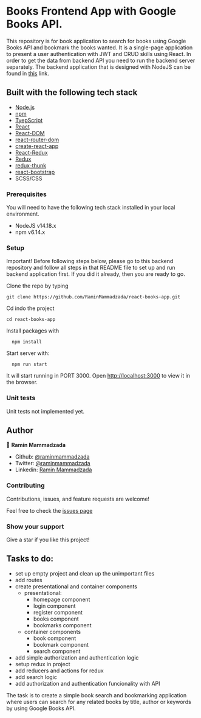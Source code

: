 # Books Frontend App with Google Books API.


This repository is for book application to search for books using Google Books API and bookmark the books wanted. It is a single-page application to present a user authentication with JWT and CRUD skills using React. In order to get the data from backend API you need to run the backend server separately. The backend application that is designed with NodeJS can be found in [this](https://github.com/RaminMammadzada/nodejs-books-app) link.


## Built with the following tech stack

- [Node.js](www.nodejs.org)
- [npm](https://www.npmjs.com/)
- [TyepScript](https://www.typescriptlang.org/)
- [React](https://reactjs.org/)
- [React-DOM](https://reactjs.org/docs/react-dom.html)
- [react-router-dom](https://www.npmjs.com/package/react-router-dom)
- [create-react-app](https://github.com/facebook/create-react-app)
- [React-Redux](https://github.com/reduxjs/react-redux)
- [Redux](https://github.com/reduxjs/redux)
- [redux-thunk](https://github.com/reduxjs/redux-thunk)
- [react-bootstrap](https://react-bootstrap.netlify.app/)
- SCSS/CSS

### Prerequisites
You will need to have the following tech stack installed in your local environment.

- NodeJS v14.18.x
- npm v6.14.x

### Setup

Important!
Before following steps below, please go to this backend repository and follow all steps in that README file to set up and run backend application first. If you did it already, then you are ready to go.

Clone the repo by typing

```
git clone https://github.com/RaminMammadzada/react-books-app.git
```

Cd indo the project

```
cd react-books-app
```

Install packages with

```
  npm install
```

Start server with:

```
  npm run start
```

It will start running in PORT 3000.
Open [http://localhost:3000](http://localhost:3000) to view it in the browser.

### Unit tests

Unit tests not implemented yet.

## Author

👤 **Ramin Mammadzada**

- Github: [@raminmammadzada](https://github.com/raminmammadzada)
- Twitter: [@raminmammadzada](https://twitter.com/raminmammadzada)
- Linkedin: [Ramin Mammadzada](https://www.linkedin.com/in/raminmammadzada/)

### Contributing

Contributions, issues, and feature requests are welcome!

Feel free to check the [issues page](https://github.com/RaminMammadzada/react-books-app/issues)

### Show your support

Give a star if you like this project!







## Tasks to do:
- set up empty project and clean up the unimportant files
- add routes
- create presentational and container components
    - presentational:
        - homepage component
        - login component
        - register component
        - books component
        - bookmarks component
    - container components
        - book component
        - bookmark component
        - search component     
- add simple authorization and authentication logic 
- setup redux in project
- add reducers and actions for redux
- add search logic
- add authorization and authentication funcionality with API


The task is to create a simple book search and bookmarking application where users can search for any related books by title, author or keywords by using Google Books API.
